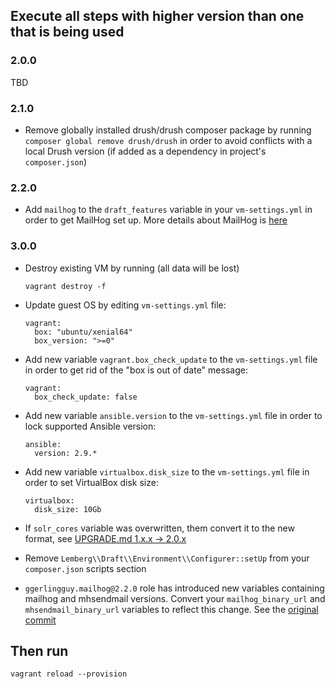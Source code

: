 ## Execute all steps with higher version than one that is being used

### 2.0.0

TBD

### 2.1.0

- Remove globally installed drush/drush composer package by running `composer global remove drush/drush` in order to avoid conflicts with a local Drush version (if added as a dependency in project's `composer.json`)

### 2.2.0

- Add `mailhog` to the `draft_features` variable in your `vm-settings.yml` in order to get MailHog set up. More details about MailHog is [here](/docs/mailhog.md)

### 3.0.0

- Destroy existing VM by running (all data will be lost)

    ```
    vagrant destroy -f
    ```

- Update guest OS by editing `vm-settings.yml` file:

    ```
    vagrant:
      box: "ubuntu/xenial64"
      box_version: ">=0"
    ```

- Add new variable `vagrant.box_check_update` to the `vm-settings.yml` file in order to get rid of the "box is out of date" message:

    ```
    vagrant:
      box_check_update: false
    ```
- Add new variable `ansible.version` to the `vm-settings.yml` file in order to lock supported Ansible version:

    ```
    ansible:
      version: 2.9.*
    ```

- Add new variable `virtualbox.disk_size` to the `vm-settings.yml` file in order to set VirtualBox disk size:

    ```
    virtualbox:
      disk_size: 10Gb
    ```

- If `solr_cores` variable was overwritten, them convert it to the new format, see [UPGRADE.md 1.x.x -> 2.0.x](https://github.com/T2L/ansible-role-solr/blob/2.0.0/UPGRADE.md#1xx---20x)

- Remove `Lemberg\\Draft\\Environment\\Configurer::setUp` from your `composer.json` scripts section

- `ggerlingguy.mailhog@2.2.0` role has introduced new variables containing mailhog and mhsendmail versions. Convert your `mailhog_binary_url` and `mhsendmail_binary_url` variables to reflect this change. See the [original commit](https://github.com/geerlingguy/ansible-role-mailhog/commit/d8e1c265820c374b7fa772f5b8f450364b1e13a7)

## Then run

```
vagrant reload --provision
```
